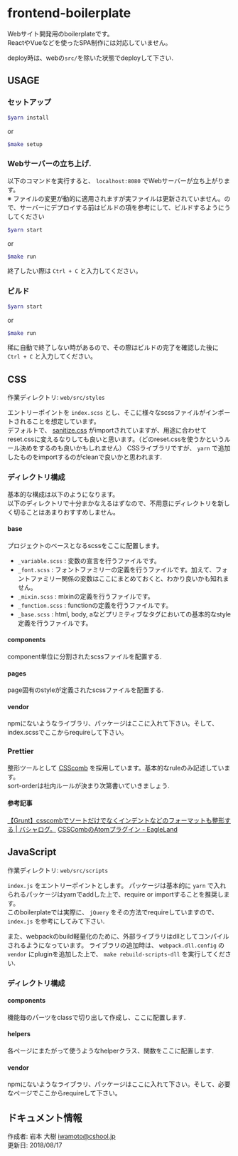 # frontend-boilerplate

Webサイト開発用のboilerplateです。   
ReactやVueなどを使ったSPA制作には対応していません。   
    
deploy時は、webの`src/`を除いた状態でdeployして下さい.


## USAGE

### セットアップ
```bash
$yarn install
```

or

```bash
$make setup
```

### Webサーバーの立ち上げ.
以下のコマンドを実行すると、 `localhost:8080` でWebサーバーが立ち上がります。   
※ ファイルの変更が動的に適用されますが実ファイルは更新されていません。ので、サーバーにデプロイする前はビルドの項を参考にして、ビルドするようにうしてください

```bash
$yarn start
```

or

```bash
$make run
```

終了したい際は `Ctrl + C` と入力してください。

### ビルド

```bash
$yarn start
```

or

```bash
$make run
```

稀に自動で終了しない時があるので、その際はビルドの完了を確認した後に `Ctrl + C` と入力してください。

## CSS
作業ディレクトリ: `web/src/styles`   
   
エントリーポイントを `index.scss` とし、そこに様々なscssファイルがインポートされることを想定しています。   
デフォルトで、 [sanitize.css](http://jonathantneal.github.io/sanitize.css/) がimportされていますが、用途に合わせてreset.cssに変えるなりしても良いと思います。（どのreset.cssを使うかというルール決めをするのも良いかもしれません）
CSSライブラリですが、 `yarn` で追加したものをimportするのがcleanで良いかと思われます.


### ディレクトリ構成
基本的な構成は以下のようになります。   
以下のディレクトリで十分まかなえるはずなので、不用意にディレクトリを新しく切ることはあまりおすすめしません。

#### base
プロジェクトのベースとなるscssをここに配置します。

* `_variable.scss` : 変数の宣言を行うファイルです。
* `_font.scss` : フォントファミリーの定義を行うファイルです。加えて、フォントファミリー関係の変数はここにまとめておくと、わかり良いかも知れません。
* `_mixin.scss` : mixinの定義を行うファイルです。
* `_function.scss` : functionの定義を行うファイルです。
* `_base.scss` : html, body, aなどプリミティブなタグにおいての基本的なstyle定義を行うファイルです。

#### components
component単位に分割されたscssファイルを配置する.

#### pages
page固有のstyleが定義されたscssファイルを配置する.

#### vendor
npmにないようなライブラリ、パッケージはここに入れて下さい。そして、index.scssでここからrequireして下さい。


### Prettier
整形ツールとして [CSScomb](http://csscomb.com) を採用しています。基本的なruleのみ記述しています。  
sort-orderは社内ルールが決まり次第書いていきましょう.

#### 参考記事
[【Grunt】csscombでソートだけでなくインデントなどのフォーマットも整形する \| バシャログ。](http://bashalog.c-brains.jp/14/12/01-202258.php)
[CSSCombのAtomプラグイン \- EagleLand](https://1000ch.net/posts/2015/atom-csscomb.html)


## JavaScript
作業ディレクトリ: `web/src/scripts`   
    
`index.js` をエントリーポイントとします。
パッケージは基本的に `yarn` で入れられるパッケージはyarnでaddした上で、require or importすることを推奨します。   
このboilerplateでは実際に、 `jQuery` をその方法でrequireしていますので、`index.js` を参考にしてみて下さい.   

また、webpackのbuild軽量化のために、外部ライブラリはdllとしてコンパイルされるようになっています。
ライブラリの追加時は、 `webpack.dll.config` の `vendor` にpluginを追加した上で、 `make rebuild-scripts-dll` を実行してください.

### ディレクトリ構成

#### components
機能毎のパーツをclassで切り出して作成し、ここに配置します.

#### helpers
各ページにまたがって使うようなhelperクラス、関数をここに配置します.

#### vendor
npmにないようなライブラリ、パッケージはここに入れて下さい。そして、必要なページでここからrequireして下さい。


## ドキュメント情報
作成者: 岩本 大樹 <iwamoto@cshool.jp>  
更新日: 2018/08/17
